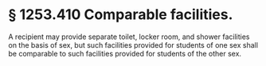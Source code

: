 # § 1253.410   Comparable facilities.

A recipient may provide separate toilet, locker room, and shower facilities on the basis of sex, but such facilities provided for students of one sex shall be comparable to such facilities provided for students of the other sex. 




